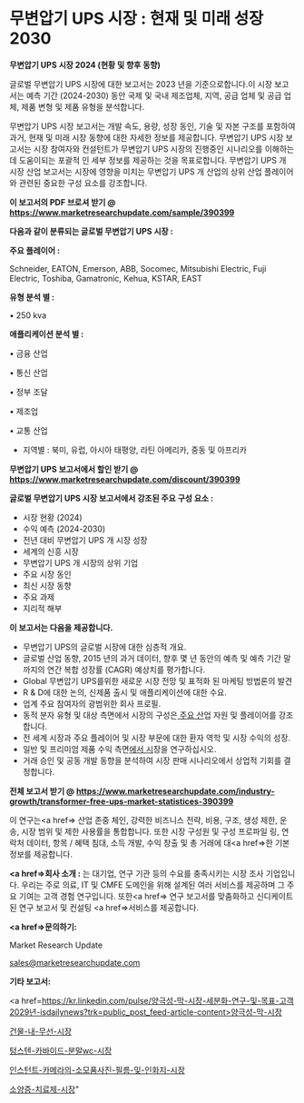 # 무변압기 UPS 시장 : 현재 및 미래 성장 2030

<strong>무변압기 UPS 시장 2024 (현황 및 향후 동향)</strong>

글로벌 무변압기 UPS 시장에 대한 보고서는 2023 년을 기준으로합니다.이 시장 보고서는 예측 기간 (2024-2030) 동안 국제 및 국내 제조업체, 지역, 공급 업체 및 공급 업체, 제품 변형 및 제품 유형을 분석합니다.

무변압기 UPS 시장 보고서는 개발 속도, 용량, 성장 동인, 기술 및 자본 구조를 포함하여 과거, 현재 및 미래 시장 동향에 대한 자세한 정보를 제공합니다. 무변압기 UPS 시장 보고서는 시장 참여자와 컨설턴트가 무변압기 UPS 시장의 진행중인 시나리오를 이해하는 데 도움이되는 포괄적 인 세부 정보를 제공하는 것을 목표로합니다. 무변압기 UPS 개 시장 산업 보고서는 시장에 영향을 미치는 무변압기 UPS 개 산업의 상위 산업 플레이어와 관련된 중요한 구성 요소를 강조합니다.



<strong>이 보고서의 PDF 브로셔 받기 @ <a href=https://www.marketresearchupdate.com/sample/390399>https://www.marketresearchupdate.com/sample/390399</a></strong>



<strong>다음과 같이 분류되는 글로벌 무변압기 UPS 시장 :</strong>



<strong>주요 플레이어 :</strong>

Schneider, EATON, Emerson, ABB, Socomec, Mitsubishi Electric, Fuji Electric, Toshiba, Gamatronic, Kehua, KSTAR, EAST



<strong>유형 분석 별 :</strong>

• 250 kva



<strong>애플리케이션 분석 별 :</strong>

• 금융 산업

• 통신 산업

• 정부 조달

• 제조업

• 교통 산업

<ul>
  <li>지역별 : 북미, 유럽, 아시아 태평양, 라틴 아메리카, 중동 및 아프리카</li>
</ul>


<strong>무변압기 UPS 보고서에서 할인 받기 @ <a href=https://www.marketresearchupdate.com/discount/390399>https://www.marketresearchupdate.com/discount/390399</a></strong>



<strong>글로벌 무변압기 UPS 시장 보고서에서 강조된 주요 구성 요소 :</strong>
<ul>
  <li>시장 현황 (2024)</li>
  <li>수익 예측 (2024-2030)</li>
  <li>전년 대비 무변압기 UPS 개 시장 성장</li>
  <li>세계의 신흥 시장</li>
  <li>무변압기 UPS 개 시장의 상위 기업</li>
  <li>주요 시장 동인</li>
  <li>최신 시장 동향</li>
  <li>주요 과제</li>
  <li>지리적 해부</li>
</ul>


<strong>이 보고서는 다음을 제공합니다.</strong>
<ul>
  <li>무변압기 UPS의 글로벌 시장에 대한 심층적 개요.</li>
  <li>글로벌 산업 동향, 2015 년의 과거 데이터, 향후 몇 년 동안의 예측 및 예측 기간 말까지의 연간 복합 성장률 (CAGR) 예상치를 평가합니다.</li>
  <li>Global 무변압기 UPS를위한 새로운 시장 전망 및 표적화 된 마케팅 방법론의 발견</li>
  <li>R &amp; D에 대한 논의, 신제품 출시 및 애플리케이션에 대한 수요.</li>
  <li>업계 주요 참여자의 광범위한 회사 프로필.</li>
  <li>동적 분자 유형 및 대상 측면에서 시장의 구성은<a href=> 주요 산</a>업 자원 및 플레이어를 강조합니다.</li>
  <li>전 세계 시장과 주요 플레이어 및 시장 부문에 대한 환자 역학 및 시장 수익의 성장.</li>
  <li>일반 및 프리미엄 제품 수익 측면<a href=>에서 시</a>장을 연구하십시오.</li>
  <li>거래 승인 및 공동 개발 동향을 분석하여 시장 판매 시나리오에서 상업적 기회를 결정합니다.</li>
</ul>



<strong>전체 보고서 받기 @ <a href=https://www.marketresearchupdate.com/industry-growth/transformer-free-ups-market-statistices-390399>https://www.marketresearchupdate.com/industry-growth/transformer-free-ups-market-statistices-390399</a></strong>

이 연구는<a href=> 산업 존중</a> 체인, 강력한 비즈니스 전략, 비용, 구조, 생성 제한, 운송, 시장 범위 및 제한 사용률을 통합합니다. 또한 시장 구성원 및 구성 프로파일 링, 연락처 데이터, 항목 / 혜택 침대, 소득 개발, 수익 창출 및 총 거래에 대<a href=>한 기본 </a>정보를 제공합니다.



<strong><a href=>회사 소</a>개 :</strong>
는 대기업, 연구 기관 등의 수요를 충족시키는 시장 조사 기업입니다. 우리는 주로 의료, IT 및 CMFE 도메인을 위해 설계된 여러 서비스를 제공하며 그 주요 기여는 고객 경험 연구입니다. 또한<a href=> 연구 보</a>고서를 맞춤화하고 신디케이트 된 연구 보고서 및 컨설팅 <a href=>서비스</a>를 제공합니다.



<strong><a href=>문의하기:</a></strong>

Market Research Update

sales@marketresearchupdate.com



<strong>기타 보고서:</strong>

<a href=https://kr.linkedin.com/pulse/양극성-막-시장-세분화-연구-및-목표-고객2029년-isdailynews?trk=public_post_feed-article-content>양극성-막-시장</a>

<a href=https://www.linkedin.com/pulse/건물-내-무선-시장-진입-전략-및-위험-평가2029년-market-matrix-musings-analysis/>건물-내-무선-시장</a>

<a href=https://www.linkedin.com/pulse/텅스텐-카바이드-분말wc-시장-세분화-연구-및-목표-고객2029년-d3p2f/>텅스텐-카바이드-분말wc-시장</a>

<a href=https://www.linkedin.com/pulse/인스턴트-카메라의-소모품사진-필름-및-인화지-시장-동향-성장-전망-9ctsf/>인스턴트-카메라의-소모품사진-필름-및-인화지-시장</a>

<a href=https://www.linkedin.com/pulse/소양증-치료제-시장-진입-전략-및-위험-평가2030년-consumer-connection-compendium-ana-ooumf/>소양증-치료제-시장</a>"
